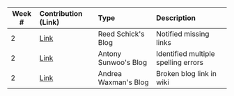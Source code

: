 
| Week #       | Contribution (Link)  | Type  | Description | 
|---|:---|:---|:---| 
|  2   | [Link](https://github.com/nyu-ossd-s19/rns350-weekly/issues/1)    | Reed Schick's Blog | Notified missing links |
|  2   | [Link](https://github.com/nyu-ossd-s19/asunwoo98-weekly/issues/3)   | Antony Sunwoo's Blog | Identified multiple spelling errors |
|  2   | [Link](https://github.com/nyu-ossd-s19/andreawaxman-weekly/issues/5)    | Andrea Waxman's Blog | Broken blog link in wiki |
